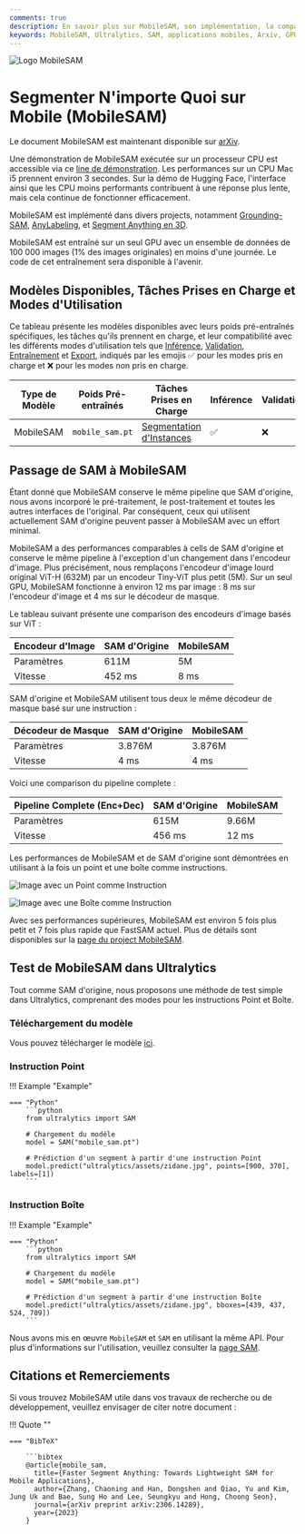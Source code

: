 ```yaml
---
comments: true
description: En savoir plus sur MobileSAM, son implémentation, la comparison avec SAM d'origine, et comment le télécharger et le tester dans le cadre de l'environnement Ultralytics. Améliorez vos applications mobiles dès aujourd'hui.
keywords: MobileSAM, Ultralytics, SAM, applications mobiles, Arxiv, GPU, API, encodeur d'image, décodeur de masque, téléchargement de modèle, méthode de test
---
```


![Logo MobileSAM](https://github.com/ChaoningZhang/MobileSAM/blob/master/assets/logo2.png?raw=true)

# Segmenter N'importe Quoi sur Mobile (MobileSAM)

Le document MobileSAM est maintenant disponible sur [arXiv](https://arxiv.org/pdf/2306.14289.pdf).

Une démonstration de MobileSAM exécutée sur un processeur CPU est accessible via ce [line de démonstration](https://huggingface.co/spaces/dhkim2810/MobileSAM). Les performances sur un CPU Mac i5 prennent environ 3 secondes. Sur la démo de Hugging Face, l'interface ainsi que les CPU moins performants contribuent à une réponse plus lente, mais cela continue de fonctionner efficacement.

MobileSAM est implémenté dans divers projects, notamment [Grounding-SAM](https://github.com/IDEA-Research/Grounded-Segment-Anything), [AnyLabeling](https://github.com/vietanhdev/anylabeling), et [Segment Anything en 3D](https://github.com/Jumpat/SegmentAnythingin3D).

MobileSAM est entraîné sur un seul GPU avec un ensemble de données de 100 000 images (1% des images originales) en moins d'une journée. Le code de cet entraînement sera disponible à l'avenir.

## Modèles Disponibles, Tâches Prises en Charge et Modes d'Utilisation

Ce tableau présente les modèles disponibles avec leurs poids pré-entraînés spécifiques, les tâches qu'ils prennent en charge, et leur compatibilité avec les différents modes d'utilisation tels que [Inférence](../modes/predict.md), [Validation](../modes/val.md), [Entraînement](../modes/train.md) et [Export](../modes/export.md), indiqués par les emojis ✅ pour les modes pris en charge et ❌ pour les modes non pris en charge.

| Type de Modèle | Poids Pré-entraînés | Tâches Prises en Charge                         | Inférence | Validation | Entraînement | Export |
| -------------- | ------------------- | ----------------------------------------------- | --------- | ---------- | ------------ | ------ |
| MobileSAM      | `mobile_sam.pt`     | [Segmentation d'Instances](../tasks/segment.md) | ✅        | ❌         | ❌           | ✅     |

## Passage de SAM à MobileSAM

Étant donné que MobileSAM conserve le même pipeline que SAM d'origine, nous avons incorporé le pré-traitement, le post-traitement et toutes les autres interfaces de l'original. Par conséquent, ceux qui utilisent actuellement SAM d'origine peuvent passer à MobileSAM avec un effort minimal.

MobileSAM a des performances comparables à cells de SAM d'origine et conserve le même pipeline à l'exception d'un changement dans l'encodeur d'image. Plus précisément, nous remplaçons l'encodeur d'image lourd original ViT-H (632M) par un encodeur Tiny-ViT plus petit (5M). Sur un seul GPU, MobileSAM fonctionne à environ 12 ms par image : 8 ms sur l'encodeur d'image et 4 ms sur le décodeur de masque.

Le tableau suivant présente une comparison des encodeurs d'image basés sur ViT :

| Encodeur d'Image | SAM d'Origine | MobileSAM |
| ---------------- | ------------- | --------- |
| Paramètres       | 611M          | 5M        |
| Vitesse          | 452 ms        | 8 ms      |

SAM d'origine et MobileSAM utilisent tous deux le même décodeur de masque basé sur une instruction :

| Décodeur de Masque | SAM d'Origine | MobileSAM |
| ------------------ | ------------- | --------- |
| Paramètres         | 3.876M        | 3.876M    |
| Vitesse            | 4 ms          | 4 ms      |

Voici une comparison du pipeline complete :

| Pipeline Complete (Enc+Dec) | SAM d'Origine | MobileSAM |
| --------------------------- | ------------- | --------- |
| Paramètres                  | 615M          | 9.66M     |
| Vitesse                     | 456 ms        | 12 ms     |

Les performances de MobileSAM et de SAM d'origine sont démontrées en utilisant à la fois un point et une boîte comme instructions.

![Image avec un Point comme Instruction](https://raw.githubusercontent.com/ChaoningZhang/MobileSAM/master/assets/mask_box.jpg?raw=true)

![Image avec une Boîte comme Instruction](https://raw.githubusercontent.com/ChaoningZhang/MobileSAM/master/assets/mask_box.jpg?raw=true)

Avec ses performances supérieures, MobileSAM est environ 5 fois plus petit et 7 fois plus rapide que FastSAM actuel. Plus de détails sont disponibles sur la [page du project MobileSAM](https://github.com/ChaoningZhang/MobileSAM).

## Test de MobileSAM dans Ultralytics

Tout comme SAM d'origine, nous proposons une méthode de test simple dans Ultralytics, comprenant des modes pour les instructions Point et Boîte.

### Téléchargement du modèle

Vous pouvez télécharger le modèle [ici](https://github.com/ChaoningZhang/MobileSAM/blob/master/weights/mobile_sam.pt).

### Instruction Point

!!! Example "Example"

    === "Python"
        ```python
        from ultralytics import SAM

        # Chargement du modèle
        model = SAM("mobile_sam.pt")

        # Prédiction d'un segment à partir d'une instruction Point
        model.predict("ultralytics/assets/zidane.jpg", points=[900, 370], labels=[1])
        ```

### Instruction Boîte

!!! Example "Example"

    === "Python"
        ```python
        from ultralytics import SAM

        # Chargement du modèle
        model = SAM("mobile_sam.pt")

        # Prédiction d'un segment à partir d'une instruction Boîte
        model.predict("ultralytics/assets/zidane.jpg", bboxes=[439, 437, 524, 709])
        ```

Nous avons mis en œuvre `MobileSAM` et `SAM` en utilisant la même API. Pour plus d'informations sur l'utilisation, veuillez consulter la [page SAM](sam.md).

## Citations et Remerciements

Si vous trouvez MobileSAM utile dans vos travaux de recherche ou de développement, veuillez envisager de citer notre document :

!!! Quote ""

    === "BibTeX"

        ```bibtex
        @article{mobile_sam,
          title={Faster Segment Anything: Towards Lightweight SAM for Mobile Applications},
          author={Zhang, Chaoning and Han, Dongshen and Qiao, Yu and Kim, Jung Uk and Bae, Sung Ho and Lee, Seungkyu and Hong, Choong Seon},
          journal={arXiv preprint arXiv:2306.14289},
          year={2023}
        }
